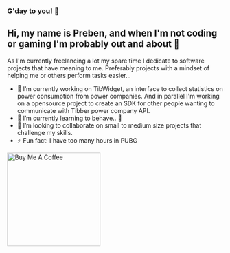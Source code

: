 ### G'day to you! 👋

## Hi, my name is Preben, and when I'm not coding or gaming I'm probably out and about 🥴

As I'm currently freelancing a lot my spare time I dedicate to software projects that have meaning to me. Preferably projects with a mindset of helping me or others perform tasks easier...

- 🔭 I’m currently working on TibWidget, an interface to collect statistics on power consumption from power companies. And in parallel I'm working on a opensource project to create an SDK for other people wanting to communicate with Tibber power company API.
- 🌱 I’m currently learning to behave.. 🤣
- 👯 I’m looking to collaborate on small to medium size projects that challenge my skills.
- ⚡ Fun fact: I have too many hours in PUBG

<a href="https://www.buymeacoffee.com/prebusmaximus" target="_blank"><img src="https://cdn.buymeacoffee.com/buttons/v2/default-yellow.png" alt="Buy Me A Coffee" width="217" ></a>
